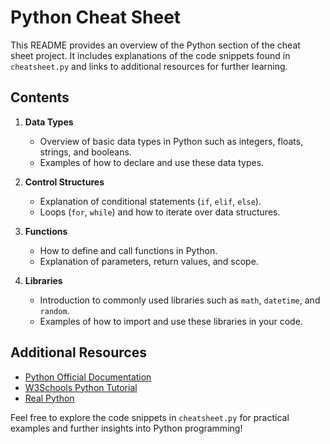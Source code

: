 # Python Cheat Sheet

This README provides an overview of the Python section of the cheat sheet project. It includes explanations of the code snippets found in `cheatsheet.py` and links to additional resources for further learning.

## Contents

1. **Data Types**
   - Overview of basic data types in Python such as integers, floats, strings, and booleans.
   - Examples of how to declare and use these data types.

2. **Control Structures**
   - Explanation of conditional statements (`if`, `elif`, `else`).
   - Loops (`for`, `while`) and how to iterate over data structures.

3. **Functions**
   - How to define and call functions in Python.
   - Explanation of parameters, return values, and scope.

4. **Libraries**
   - Introduction to commonly used libraries such as `math`, `datetime`, and `random`.
   - Examples of how to import and use these libraries in your code.

## Additional Resources

- [Python Official Documentation](https://docs.python.org/3/)
- [W3Schools Python Tutorial](https://www.w3schools.com/python/)
- [Real Python](https://realpython.com/)

Feel free to explore the code snippets in `cheatsheet.py` for practical examples and further insights into Python programming!